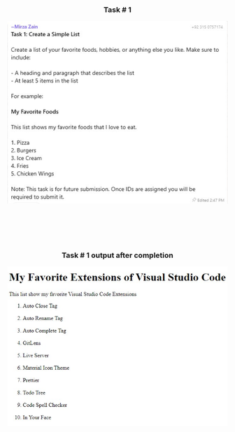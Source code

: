 ### <p align='center'>Task # 1</p>

![Task](Task.jpg)

<br><br><br><br>

### <p align='center'>Task # 1 output after completion</p>

![Task](task1done.jpg)